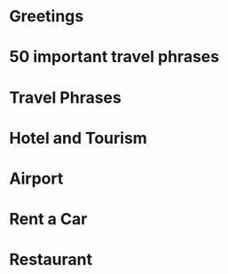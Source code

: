 
# Greetings

# 50 important travel phrases

# Travel Phrases

# Hotel and Tourism

# Airport

# Rent a Car

# Restaurant